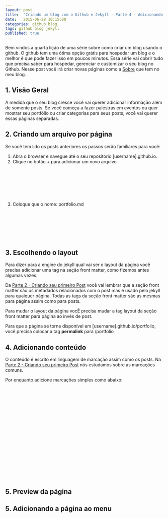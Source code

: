 ```yaml
---
layout: post
title:  "Criando um blog com o Github e Jekyll - Parte 4 - Adicionando outras páginas"
date:   2015-06-28 10:15:00
categories: github blog  
tags: github blog jekyll 
published: true
---
```


Bem vindos a quarta lição de uma série sobre como criar um blog usando o github. O github tem uma ótima opção grátis para hospedar um blog e o melhor é que pode fazer isso em poucos minutos. Essa série vai cobrir tudo que precisa saber para hospedar, gerenciar e customizar o seu blog no Github. Nesse post você irá criar novas páginas como a [Sobre](http://jvcjunior.github.io/about.html) que tem no meu blog.

## 1. Visão Geral
A medida que o seu blog cresce você vai querer adicionar informação além de somente posts. Se você começa a fazer palestras em eventos ou quer mostrar seu portfólio ou criar categorias para seus posts, você vai querer essas páginas separadas. 

## 2. Criando um arquivo por página
Se você tem lido os posts anteriores os passos serão familiares para você:

1. Abra o browser e navegue até o seu repositório [username].github.io.
2. Clique no botão + para adicionar um novo arquivo
 <figure>
   <a class="img" href="{{ site.baseurl }}" style="background-image: url(/assets/images/new_page_button.png); background-size: 100%; display:block;width:100%; height: 90px;">
</a>
</figure>

3. Coloque que o nome: portfolio.md
 <figure>
   <a class="img" href="{{ site.baseurl }}" style="background-image: url(/assets/images/new_page_name.png); background-size: 100%; display:block;width:100%; height: 90px;">
</a>
</figure>

## 3. Escolhendo o layout
Para dizer para a engine do jekyll qual vai ser o layout da página você precisa adicionar uma tag na seção front matter, como fizemos antes algumas vezes.

Da [Parte 2 - Criando seu primeiro Post](http://jvcjunior.github.io/github/blog/jekyll/2015/06/22/criando-blog-github-com-jekyll-parte-2.html) você vai lembrar que a seção front matter são os metadados relacionados com o post mas é usado pelo jekyll para qualquer página. Todas as tags da seção front matter são as mesmas para página assim como para posts.

Para mudar o layout da página vocÊ precisa mudar a tag layout da seção front matter para página ao invés de post.

Para que a página se torne disponível em [username].github.io/portfolio, você precisa colocar a tag **permalink** para /portfolio

## 4. Adicionando conteúdo
O conteúdo é escrito em linguagem de marcação assim como os posts. Na  [Parte 2 - Criando seu primeiro Post](http://jvcjunior.github.io/github/blog/jekyll/2015/06/22/criando-blog-github-com-jekyll-parte-2.html) nós estudamos sobre as marcações comuns.

Por enquanto adicione marcações simples como abaixo: 
 <figure>
   <a class="img" href="{{ site.baseurl }}" style="background-image: url(/assets/images/portfolio_first_content.png); background-size: 100%; display:block;width:100%; height: 290px;">
</a>
</figure>

## 5. Preview da página
## 5. Adicionando a página ao menu
